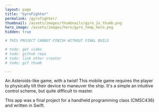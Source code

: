 ```yaml
---
layout: page
title: "GyroFighter"
permalink: /gyrofighter/
thumbnail: /assets/images/thumbnails/gyro_2x_thumb.png
hero_image: /assets/images/hero/gyro_temp_hero.png
hidden: true

# THIS PROJECT CANNOT FINISH WITHOUT FINAL BUILD

# todo: get video
# todo: github repo
# todo: link other creator
# todo: gif thumb

---
```


An Asteroids-like game, with a twist! This mobile game requires the player to physically tilt their device to maneuver the ship.
It's a simple an intuitive control scheme, but quite difficult to master.

This app was a final project for a handheld programming class (CMSC436) and written in Swift.